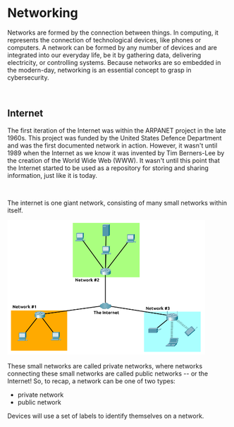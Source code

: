 # Networking

Networks are formed by the connection between things. In computing, it represents the connection of technological devices, like phones or computers. A network can be formed by any number of devices and are integrated into our everyday life, be it by gathering data, delivering electricity, or controlling systems. Because networks are so embedded in the modern-day, networking is an essential concept to grasp in cybersecurity.

&nbsp;

## Internet

The first iteration of the Internet was within the ARPANET project in the late 1960s. This project was funded by the United States Defence Department and was the first documented network in action. However, it wasn't until 1989 when the Internet as we know it was invented by Tim Berners-Lee by the creation of the World Wide Web (WWW). It wasn't until this point that the Internet started to be used as a repository for storing and sharing information, just like it is today.

&nbsp;

The internet is one giant network, consisting of many small networks within itself.

<img src="../../_resources/internet2.png" alt="internet2.png" width="449" height="305" class="jop-noMdConv">

These small networks are called private networks, where networks connecting these small networks are called public networks -- or the Internet! So, to recap, a network can be one of two types:

- private network
- public network

Devices will use a set of labels to identify themselves on a network.